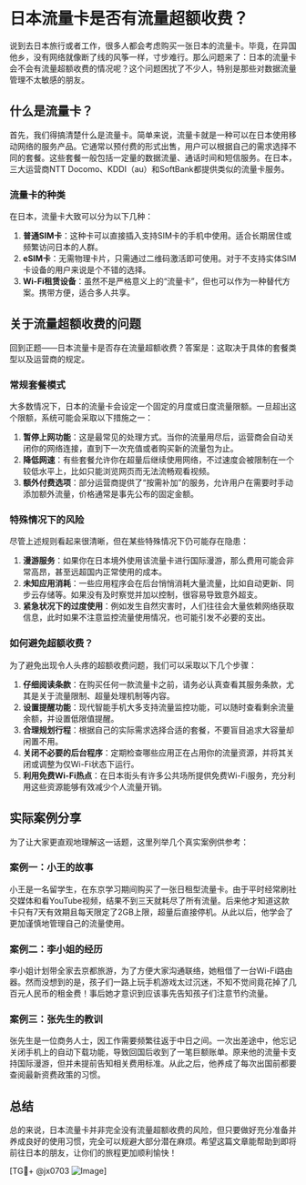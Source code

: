# 日本流量卡是否有流量超额收费？

说到去日本旅行或者工作，很多人都会考虑购买一张日本的流量卡。毕竟，在异国他乡，没有网络就像断了线的风筝一样，寸步难行。那么问题来了：日本的流量卡会不会有流量超额收费的情况呢？这个问题困扰了不少人，特别是那些对数据流量管理不太敏感的朋友。

## 什么是流量卡？

首先，我们得搞清楚什么是流量卡。简单来说，流量卡就是一种可以在日本使用移动网络的服务产品。它通常以预付费的形式出售，用户可以根据自己的需求选择不同的套餐。这些套餐一般包括一定量的数据流量、通话时间和短信服务。在日本，三大运营商NTT Docomo、KDDI（au）和SoftBank都提供类似的流量卡服务。

### 流量卡的种类

在日本，流量卡大致可以分为以下几种：

1. **普通SIM卡**：这种卡可以直接插入支持SIM卡的手机中使用。适合长期居住或频繁访问日本的人群。
2. **eSIM卡**：无需物理卡片，只需通过二维码激活即可使用。对于不支持实体SIM卡设备的用户来说是个不错的选择。
3. **Wi-Fi租赁设备**：虽然不是严格意义上的“流量卡”，但也可以作为一种替代方案。携带方便，适合多人共享。

## 关于流量超额收费的问题

回到正题——日本流量卡是否存在流量超额收费？答案是：这取决于具体的套餐类型以及运营商的规定。

### 常规套餐模式

大多数情况下，日本的流量卡会设定一个固定的月度或日度流量限额。一旦超出这个限额，系统可能会采取以下措施之一：

1. **暂停上网功能**：这是最常见的处理方式。当你的流量用尽后，运营商会自动关闭你的网络连接，直到下一次充值或者购买新的流量包为止。
2. **降低网速**：有些套餐允许你在超量后继续使用网络，不过速度会被限制在一个较低水平上，比如只能浏览网页而无法流畅观看视频。
3. **额外付费选项**：部分运营商提供了“按需补加”的服务，允许用户在需要时手动添加额外流量，价格通常是事先公布的固定金额。

### 特殊情况下的风险

尽管上述规则看起来很清晰，但在某些特殊情况下仍可能存在隐患：

1. **漫游服务**：如果你在日本境外使用该流量卡进行国际漫游，那么费用可能会非常高昂，甚至远超国内正常使用的成本。
2. **未知应用消耗**：一些应用程序会在后台悄悄消耗大量流量，比如自动更新、同步云存储等。如果没有及时察觉并加以控制，很容易导致意外超支。
3. **紧急状况下的过度使用**：例如发生自然灾害时，人们往往会大量依赖网络获取信息，此时如果不注意监控流量使用情况，也可能引发不必要的支出。

### 如何避免超额收费？

为了避免出现令人头疼的超额收费问题，我们可以采取以下几个步骤：

1. **仔细阅读条款**：在购买任何一款流量卡之前，请务必认真查看其服务条款，尤其是关于流量限制、超量处理机制等内容。
2. **设置提醒功能**：现代智能手机大多支持流量监控功能，可以随时查看剩余流量余额，并设置低限值提醒。
3. **合理规划行程**：根据自己的实际需求选择合适的套餐，不要盲目追求大容量却闲置不用。
4. **关闭不必要的后台程序**：定期检查哪些应用正在占用你的流量资源，并将其关闭或调整为仅Wi-Fi状态下运行。
5. **利用免费Wi-Fi热点**：在日本街头有许多公共场所提供免费Wi-Fi服务，充分利用这些资源能够有效减少个人流量开销。

## 实际案例分享

为了让大家更直观地理解这一话题，这里列举几个真实案例供参考：

### 案例一：小王的故事

小王是一名留学生，在东京学习期间购买了一张日租型流量卡。由于平时经常刷社交媒体和看YouTube视频，结果不到三天就耗尽了所有流量。后来他才知道这款卡只有7天有效期且每天限定了2GB上限，超量后直接停机。从此以后，他学会了更加谨慎地管理自己的流量使用。

### 案例二：李小姐的经历

李小姐计划带全家去京都旅游，为了方便大家沟通联络，她租借了一台Wi-Fi路由器。然而没想到的是，孩子们一路上玩手机游戏太过沉迷，不知不觉间竟花掉了几百元人民币的租金费！事后她才意识到应该事先告知孩子们注意节约流量。

### 案例三：张先生的教训

张先生是一位商务人士，因工作需要频繁往返于中日之间。一次出差途中，他忘记关闭手机上的自动下载功能，导致回国后收到了一笔巨额账单。原来他的流量卡支持国际漫游，但并未提前告知相关费用标准。从此之后，他养成了每次出国前都要查阅最新资费政策的习惯。

## 总结

总的来说，日本流量卡并非完全没有流量超额收费的风险，但只要做好充分准备并养成良好的使用习惯，完全可以规避大部分潜在麻烦。希望这篇文章能帮助到即将前往日本的朋友，让你们的旅程更加顺利愉快！

[TG💪+ @jx0703 ![Image](https://github.com/user-attachments/assets/dbca1d08-cadb-493c-b0ec-ad6f7a83f270)]
